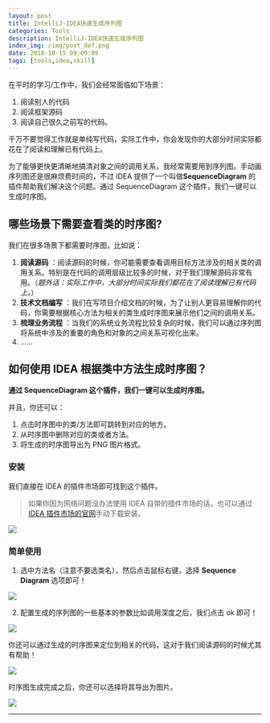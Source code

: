 ```yaml
---
layout: post
title: IntelliJ-IDEA快速生成序列图
categories: Tools
description: IntelliJ-IDEA快速生成序列图
index_img: /img/post_def.png
date: 2018-10-15 09:09:09
tags: [tools,idea,skill]
---
```


在平时的学习/工作中，我们会经常面临如下场景：

1.  阅读别人的代码
2.  阅读框架源码
3.  阅读自己很久之前写的代码。

千万不要觉得工作就是单纯写代码，实际工作中，你会发现你的大部分时间实际都花在了阅读和理解已有代码上。

为了能够更快更清晰地搞清对象之间的调用关系，我经常需要用到序列图。手动画序列图还是很麻烦费时间的，不过 IDEA 提供了一个叫做**SequenceDiagram** 的插件帮助我们解决这个问题。通过 SequenceDiagram 这个插件，我们一键可以生成时序图。

## 哪些场景下需要查看类的时序图?

我们在很多场景下都需要时序图，比如说：

1.  **阅读源码** ：阅读源码的时候，你可能需要查看调用目标方法涉及的相关类的调用关系。特别是在代码的调用层级比较多的时候，对于我们理解源码非常有用。（*题外话：实际工作中，大部分时间实际我们都花在了阅读理解已有代码上。*）
2.  **技术文档编写** ：我们在写项目介绍文档的时候，为了让别人更容易理解你的代码，你需要根据核心方法为相关的类生成时序图来展示他们之间的调用关系。
3.  **梳理业务流程** ：当我们的系统业务流程比较复杂的时候，我们可以通过序列图将系统中涉及的重要的角色和对象的之间关系可视化出来。
4.  ......

## 如何使用 IDEA 根据类中方法生成时序图？

**通过 SequenceDiagram 这个插件，我们一键可以生成时序图。**

并且，你还可以：

1.  点击时序图中的类/方法即可跳转到对应的地方。
2.  从时序图中删除对应的类或者方法。
3.  将生成的时序图导出为 PNG 图片格式。

### 安装

我们直接在 IDEA 的插件市场即可找到这个插件。

> 如果你因为网络问题没办法使用 IDEA 自带的插件市场的话，也可以通过[IDEA 插件市场的官网](https://plugins.jetbrains.com/idea)手动下载安装。

![](https://p3-juejin.byteimg.com/tos-cn-i-k3u1fbpfcp/c03be7afd3c24eae9644601df5ea954d~tplv-k3u1fbpfcp-zoom-1.image)

### 简单使用

1.  选中方法名（注意不要选类名），然后点击鼠标右键，选择 **Sequence Diagram** 选项即可！

![](https://img.itgo.ml/img/20201026094934.png)

2.  配置生成的序列图的一些基本的参数比如调用深度之后，我们点击 ok 即可！

![](https://p3-juejin.byteimg.com/tos-cn-i-k3u1fbpfcp/63bc130cf38d49d6b637128b87a6648b~tplv-k3u1fbpfcp-zoom-1.image)

你还可以通过生成的时序图来定位到相关的代码，这对于我们阅读源码的时候尤其有帮助！

![](https://p3-juejin.byteimg.com/tos-cn-i-k3u1fbpfcp/2c3a56ba79e74146b15a102ba9796cbe~tplv-k3u1fbpfcp-zoom-1.image)

时序图生成完成之后，你还可以选择将其导出为图片。

![](https://p3-juejin.byteimg.com/tos-cn-i-k3u1fbpfcp/a40c87b53b7244dd8aa1defef1ca38ee~tplv-k3u1fbpfcp-zoom-1.image)

-------------------------

